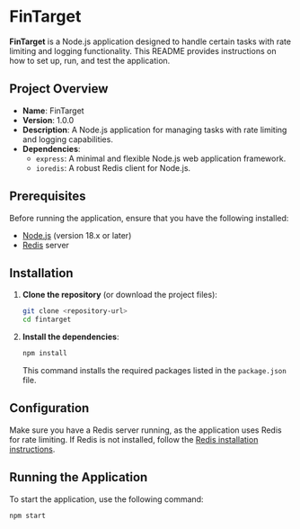 # FinTarget

**FinTarget** is a Node.js application designed to handle certain tasks with rate limiting and logging functionality. This README provides instructions on how to set up, run, and test the application.

## Project Overview

- **Name**: FinTarget
- **Version**: 1.0.0
- **Description**: A Node.js application for managing tasks with rate limiting and logging capabilities.
- **Dependencies**:
  - `express`: A minimal and flexible Node.js web application framework.
  - `ioredis`: A robust Redis client for Node.js.

## Prerequisites

Before running the application, ensure that you have the following installed:

- [Node.js](https://nodejs.org/) (version 18.x or later)
- [Redis](https://redis.io/download) server

## Installation

1. **Clone the repository** (or download the project files):

    ```bash
    git clone <repository-url>
    cd fintarget
    ```

2. **Install the dependencies**:

    ```bash
    npm install
    ```

   This command installs the required packages listed in the `package.json` file.

## Configuration

Make sure you have a Redis server running, as the application uses Redis for rate limiting. If Redis is not installed, follow the [Redis installation instructions](https://redis.io/download).

## Running the Application

To start the application, use the following command:

```bash
npm start
